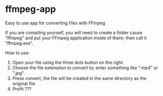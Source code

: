 # ffmpeg-app
Easy to use app for converting files with FFmpeg

If you are compiling yourself, you will need to create a folder cause "ffmpeg" and put your FFmpeg application inside of there; then call it "ffmpeg.exe".

How to use:
1. Open your file using the three dots button on the right.
2. Choose the file extenstion to convert to; enter something like ".mp4" or ".jpg".
3. Press convert, the file will be created in the same directory as the original file
4. Profit ???
